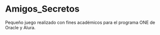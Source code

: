 # Amigos_Secretos 

Pequeño juego realizado con fines académicos para el programa ONE de Oracle y Alura.
